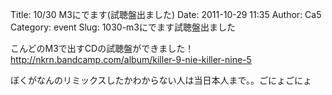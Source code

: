 Title: 10/30 M3にでます(試聴盤出ました)
Date: 2011-10-29 11:35
Author: Ca5
Category: event
Slug: 1030-m3にでます試聴盤出ました

こんどのM3で出すCDの試聴盤ができました！  
<http://nkrn.bandcamp.com/album/killer-9-nie-killer-nine-5>

ぼくがなんのリミックスしたかわからない人は当日本人まで。。ごにょごにょ
